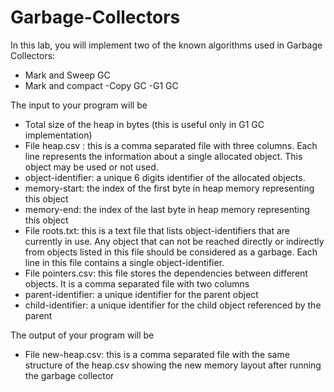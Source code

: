 # Garbage-Collectors
In this lab, you will implement two of the known algorithms used in Garbage Collectors:
- Mark and Sweep GC 
- Mark and compact
-Copy GC 
-G1 GC

The input to your program will be

- Total size of the heap in bytes (this is useful only in G1 GC implementation)
- File heap.csv : this is a comma separated file with three columns. Each line represents
the information about a single allocated object. This object may be used or not used.
- object-identifier: a unique 6 digits identifier of the allocated objects.
- memory-start: the index of the first byte in heap memory representing this object
- memory-end: the index of the last byte in heap memory representing this object
- File roots.txt: this is a text file that lists object-identifiers that are currently in use. Any
object that can not be reached directly or indirectly from objects listed in this file should
be considered as a garbage. Each line in this file contains a single object-identifier.
- File pointers.csv: this file stores the dependencies between different objects. It is a
comma separated file with two columns
- parent-identifier: a unique identifier for the parent object
- child-identifier: a unique identifier for the child object referenced by the parent

The output of your program will be

- File new-heap.csv: this is a comma separated file with the same structure of the
heap.csv showing the new memory layout after running the garbage collector
